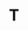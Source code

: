 ---
layout: post
title:  "T"
image: 'assets/images/project36/t.jpg'
tags: ["Project 36", "Illustrations", "Art", "Calligraphy"]
category: 'Project 36'
---